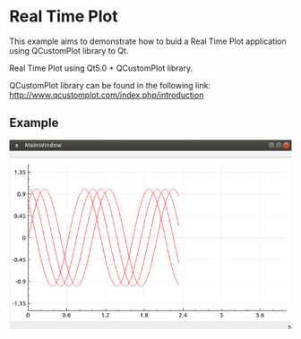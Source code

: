 # Real Time Plot

This example aims to demonstrate how to buid a Real Time Plot
application using QCustomPlot library to Qt.

Real Time Plot using Qt5.0 + QCustomPlot library.

QCustomPlot library can be found in the following link: http://www.qcustomplot.com/index.php/introduction

## Example

![](screenshot.png)
